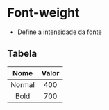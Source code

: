 # Font-weight

- Define a intensidade da fonte

## Tabela

|   Nome |    Valor  |
| :----: | :----:    |
| Normal | 400       |
| Bold   | 700       |